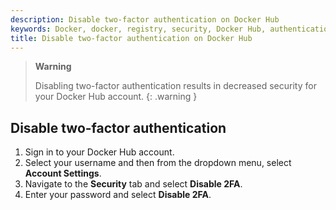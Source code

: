 ```yaml
---
description: Disable two-factor authentication on Docker Hub
keywords: Docker, docker, registry, security, Docker Hub, authentication, two-factor authentication
title: Disable two-factor authentication on Docker Hub
---
```


> **Warning**
>
> Disabling two-factor authentication results in decreased security for your
> Docker Hub account.
{: .warning }

## Disable two-factor authentication
1. Sign in to your Docker Hub account. 
2. Select your username and then from the dropdown menu, select **Account Settings**.
3. Navigate to the **Security** tab and select **Disable 2FA**.
4. Enter your password and select **Disable 2FA**.


